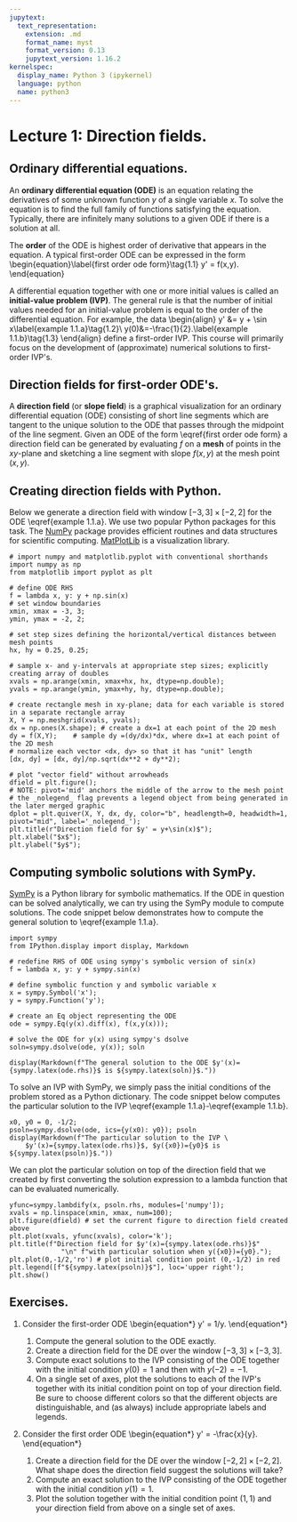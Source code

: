 ```yaml
---
jupytext:
  text_representation:
    extension: .md
    format_name: myst
    format_version: 0.13
    jupytext_version: 1.16.2
kernelspec:
  display_name: Python 3 (ipykernel)
  language: python
  name: python3
---
```


# Lecture 1: Direction fields.

## Ordinary differential equations.

An **ordinary differential equation (ODE)** is an equation relating the derivatives of some unknown function $y$ of a single variable $x$.  To solve the equation is to find the full family of functions satisfying the equation.  Typically, there are infinitely many solutions to a given ODE if there is a solution at all.

The **order** of the ODE is highest order of derivative that appears in the equation.
A typical first-order ODE can be expressed in the form
\begin{equation}\label{first order ode form}\tag{1.1}
y' = f(x,y).
\end{equation} 

A differential equation together with one or more initial values is called an **initial-value problem (IVP)**.
The general rule is that the number of initial values needed for an initial-value problem is equal to the order of the differential equation.
For example, the data
\begin{align}
y' &= y + \sin x\label{example 1.1.a}\tag{1.2}\\
y(0)&=-\frac{1}{2}.\label{example 1.1.b}\tag{1.3}
\end{align}
define a first-order IVP.
This course will primarily focus on the development of (approximate) numerical solutions to first-order IVP's.

## Direction fields for first-order ODE's.

A **direction field** (or **slope field**) is a graphical visualization for an ordinary differential equation (ODE) consisting of short line segments which are tangent to the unique solution to the ODE that passes through the midpoint of the line segment.
Given an ODE of the form \eqref{first order ode form} a direction field can be generated by evaluating $f$ on a **mesh** of points in the $xy$-plane and sketching a line segment with slope $f(x,y)$ at the mesh point $(x,y)$.

## Creating direction fields with Python.

Below we generate a direction field with window $[-3, 3]\times [-2, 2]$ for the ODE \eqref{example 1.1.a}.
We use two popular Python packages for this task.
The [NumPy](https://numpy.org/doc/stable/index.html) package provides efficient routines and data structures for scientific computing.
[MatPlotLib](https://matplotlib.org/stable/) is a visualization library.

```{code-cell} ipython3
# import numpy and matplotlib.pyplot with conventional shorthands
import numpy as np 
from matplotlib import pyplot as plt

# define ODE RHS
f = lambda x, y: y + np.sin(x)
# set window boundaries
xmin, xmax = -3, 3;
ymin, ymax = -2, 2;

# set step sizes defining the horizontal/vertical distances between mesh points
hx, hy = 0.25, 0.25;

# sample x- and y-intervals at appropriate step sizes; explicitly creating array of doubles
xvals = np.arange(xmin, xmax+hx, hx, dtype=np.double);
yvals = np.arange(ymin, ymax+hy, hy, dtype=np.double);

# create rectangle mesh in xy-plane; data for each variable is stored in a separate rectangle array
X, Y = np.meshgrid(xvals, yvals);
dx = np.ones(X.shape); # create a dx=1 at each point of the 2D mesh
dy = f(X,Y);    # sample dy =(dy/dx)*dx, where dx=1 at each point of the 2D mesh
# normalize each vector <dx, dy> so that it has "unit" length
[dx, dy] = [dx, dy]/np.sqrt(dx**2 + dy**2);

# plot "vector field" without arrowheads
dfield = plt.figure();
# NOTE: pivot='mid' anchors the middle of the arrow to the mesh point
# the _nolegend_ flag prevents a legend object from being generated in the later merged graphic
dplot = plt.quiver(X, Y, dx, dy, color="b", headlength=0, headwidth=1, pivot="mid", label='_nolegend_'); 
plt.title(r"Direction field for $y' = y+\sin(x)$");
plt.xlabel("$x$");
plt.ylabel("$y$");
```

## Computing symbolic solutions with SymPy.

[SymPy](https://docs.sympy.org/latest/index.html) is a Python library for symbolic mathematics.
If the ODE in question can be solved analytically, we can try using the SymPy module to compute solutions.
The code snippet below demonstrates how to compute the general solution to \eqref{example 1.1.a}.

```{code-cell} ipython3
import sympy
from IPython.display import display, Markdown

# redefine RHS of ODE using sympy's symbolic version of sin(x)
f = lambda x, y: y + sympy.sin(x)

# define symbolic function y and symbolic variable x
x = sympy.Symbol('x');
y = sympy.Function('y');

# create an Eq object representing the ODE
ode = sympy.Eq(y(x).diff(x), f(x,y(x)));

# solve the ODE for y(x) using sympy's dsolve
soln=sympy.dsolve(ode, y(x)); soln

display(Markdown(f"The general solution to the ODE $y'(x)={sympy.latex(ode.rhs)}$ is ${sympy.latex(soln)}$."))
```

To solve an IVP with SymPy, we simply pass the initial conditions of the problem stored as a Python dictionary.  The code snippet below computes the particular solution to the IVP \eqref{example 1.1.a}-\eqref{example 1.1.b}.

```{code-cell} ipython3
x0, y0 = 0, -1/2;
psoln=sympy.dsolve(ode, ics={y(x0): y0}); psoln
display(Markdown(f"The particular solution to the IVP \
    $y'(x)={sympy.latex(ode.rhs)}$, $y({x0})={y0}$ is ${sympy.latex(psoln)}$."))
```

We can plot the particular solution on top of the direction field that we created by first converting the solution expression to a lambda function that can be evaluated numerically.

```{code-cell} ipython3
yfunc=sympy.lambdify(x, psoln.rhs, modules=['numpy']); 
xvals = np.linspace(xmin, xmax, num=100);
plt.figure(dfield) # set the current figure to direction field created above
plt.plot(xvals, yfunc(xvals), color='k');
plt.title(f"Direction field for $y'(x)={sympy.latex(ode.rhs)}$" 
             "\n" f"with particular solution when y({x0})={y0}.");
plt.plot(0,-1/2,'ro') # plot initial condition point (0,-1/2) in red
plt.legend([f"${sympy.latex(psoln)}$"], loc='upper right');
plt.show()
```

## Exercises.

1. Consider the first-order ODE 
\begin{equation*}
y' = 1/y.
\end{equation*}
    1. Compute the general solution to the ODE exactly.
    1. Create a direction field for the DE over the window $[-3, 3]\times [-3,3]$.
    1. Compute exact solutions to the IVP consisting of the ODE together with the initial condition $y(0)=1$ and then with $y(-2)=-1$.
    1. On a single set of axes, plot the solutions to each of the IVP's together with its initial condition point on top of your direction field.
       Be sure to choose different colors so that the different objects are distinguishable, and (as always) include appropriate labels and legends.

1. Consider the first order ODE 
\begin{equation*}
y' = -\frac{x}{y}.
\end{equation*}
    1. Create a direction field for the DE over the window $[-2, 2]\times [-2,2]$.
       What shape does the direction field suggest the solutions will take?
    1. Compute an exact solution to the IVP consisting of the ODE together with the initial condition $y(1)=1$.
    1. Plot the solution together with the initial condition point $(1,1)$ and your direction field from above on a single set of axes.
